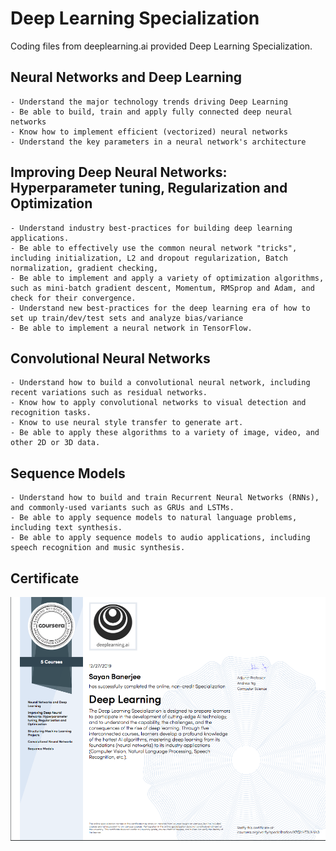 # Deep Learning Specialization
Coding files from deeplearning.ai provided Deep Learning Specialization.

## Neural Networks and Deep Learning

	- Understand the major technology trends driving Deep Learning
	- Be able to build, train and apply fully connected deep neural networks 
	- Know how to implement efficient (vectorized) neural networks 
	- Understand the key parameters in a neural network's architecture
	
## Improving Deep Neural Networks: Hyperparameter tuning, Regularization and Optimization
	- Understand industry best-practices for building deep learning applications. 
	- Be able to effectively use the common neural network "tricks", including initialization, L2 and dropout regularization, Batch normalization, gradient checking, 
	- Be able to implement and apply a variety of optimization algorithms, such as mini-batch gradient descent, Momentum, RMSprop and Adam, and check for their convergence. 
	- Understand new best-practices for the deep learning era of how to set up train/dev/test sets and analyze bias/variance
	- Be able to implement a neural network in TensorFlow.
	
## Convolutional Neural Networks
	- Understand how to build a convolutional neural network, including recent variations such as residual networks.
	- Know how to apply convolutional networks to visual detection and recognition tasks.
	- Know to use neural style transfer to generate art.
	- Be able to apply these algorithms to a variety of image, video, and other 2D or 3D data.
	
## Sequence Models
	- Understand how to build and train Recurrent Neural Networks (RNNs), and commonly-used variants such as GRUs and LSTMs.
	- Be able to apply sequence models to natural language problems, including text synthesis. 
	- Be able to apply sequence models to audio applications, including speech recognition and music synthesis.
	
## Certificate
![](deep_learning_specialization.png)